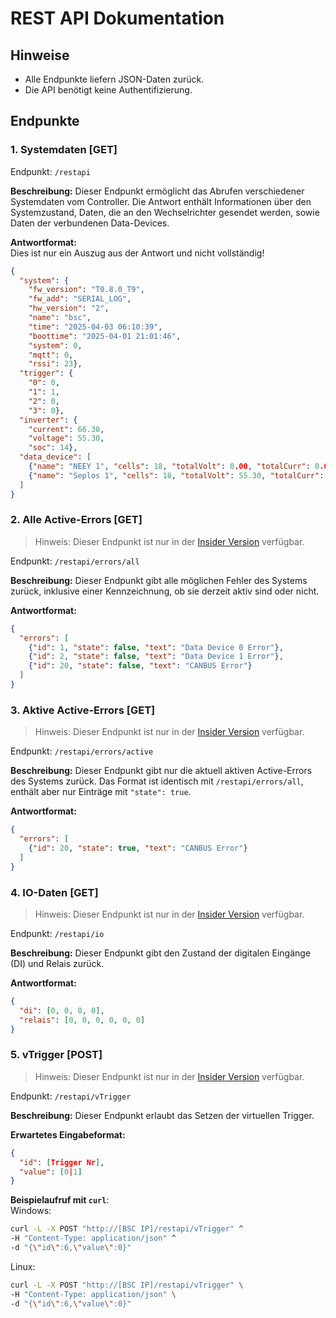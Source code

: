 # REST API Dokumentation

## Hinweise
- Alle Endpunkte liefern JSON-Daten zurück.
- Die API benötigt keine Authentifizierung.

## Endpunkte

### 1. Systemdaten [GET]
Endpunkt: `/restapi`

**Beschreibung:**
Dieser Endpunkt ermöglicht das Abrufen verschiedener Systemdaten vom Controller. Die Antwort enthält Informationen über den Systemzustand, Daten, die an den Wechselrichter gesendet werden, sowie Daten der verbundenen Data-Devices.

**Antwortformat:**  
Dies ist nur ein Auszug aus der Antwort und nicht vollständig!
```json
{
  "system": {
    "fw_version": "T0.8.0_T9", 
    "fw_add": "SERIAL_LOG", 
    "hw_version": "2", 
    "name": "bsc", 
    "time": "2025-04-03 06:10:39", 
    "boottime": "2025-04-01 21:01:46", 
    "system": 0, 
    "mqtt": 0, 
    "rssi": 23},
  "trigger": {
    "0": 0, 
    "1": 1, 
    "2": 0, 
    "3": 0},
  "inverter": {
    "current": 66.30, 
    "voltage": 55.30, 
    "soc": 14},
  "data_device": [
    {"name": "NEEY 1", "cells": 18, "totalVolt": 0.00, "totalCurr": 0.00, "soc": 0},
    {"name": "Seplos 1", "cells": 18, "totalVolt": 55.30, "totalCurr": 22.10, "soc": 85}
  ]
}
```

### 2. Alle Active-Errors [GET] 
> Hinweis: Dieser Endpunkt ist nur in der [Insider Version](insider.md) verfügbar.

Endpunkt: `/restapi/errors/all`

**Beschreibung:**
Dieser Endpunkt gibt alle möglichen Fehler des Systems zurück, inklusive einer Kennzeichnung, ob sie derzeit aktiv sind oder nicht.

**Antwortformat:**
```json
{
  "errors": [
    {"id": 1, "state": false, "text": "Data Device 0 Error"},
    {"id": 2, "state": false, "text": "Data Device 1 Error"},
    {"id": 20, "state": false, "text": "CANBUS Error"}
  ]
}
```

### 3. Aktive Active-Errors [GET]
> Hinweis: Dieser Endpunkt ist nur in der [Insider Version](insider.md) verfügbar.

Endpunkt: `/restapi/errors/active`

**Beschreibung:**
Dieser Endpunkt gibt nur die aktuell aktiven Active-Errors des Systems zurück. Das Format ist identisch mit `/restapi/errors/all`, enthält aber nur Einträge mit `"state": true`.

**Antwortformat:**
```json
{
  "errors": [
    {"id": 20, "state": true, "text": "CANBUS Error"}
  ]
}
```

### 4. IO-Daten [GET]
> Hinweis: Dieser Endpunkt ist nur in der [Insider Version](insider.md) verfügbar.

Endpunkt: `/restapi/io`

**Beschreibung:**
Dieser Endpunkt gibt den Zustand der digitalen Eingänge (DI) und Relais zurück.

**Antwortformat:**
```json
{
  "di": [0, 0, 0, 0],
  "relais": [0, 0, 0, 0, 0, 0]
}
```

### 5. vTrigger [POST]
> Hinweis: Dieser Endpunkt ist nur in der [Insider Version](insider.md) verfügbar.

Endpunkt: `/restapi/vTrigger`

**Beschreibung:**
Dieser Endpunkt erlaubt das Setzen der virtuellen Trigger.

**Erwartetes Eingabeformat:**
```json
{
  "id": [Trigger Nr],
  "value": [0|1]
}
```

**Beispielaufruf mit `curl`**:  
Windows:  
```bash
curl -L -X POST "http://[BSC IP]/restapi/vTrigger" ^
-H "Content-Type: application/json" ^
-d "{\"id\":6,\"value\":0}"
```

Linux:  
```bash
curl -L -X POST "http://[BSC IP]/restapi/vTrigger" \
-H "Content-Type: application/json" \
-d "{\"id\":6,\"value\":0}"
```

